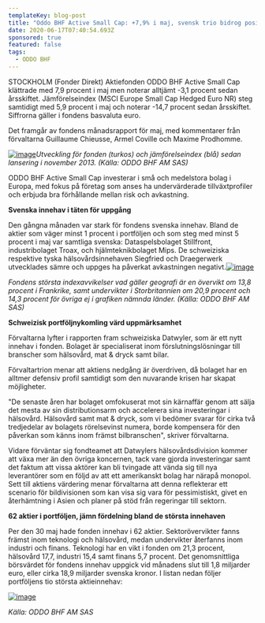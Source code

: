 ```yaml
---
templateKey: blog-post
title: "Oddo BHF Active Small Cap: +7,9% i maj, svensk trio bidrog positivt"
date: 2020-06-17T07:40:54.693Z
sponsored: true
featured: false
tags:
  - ODDO BHF
---
```

STOCKHOLM (Fonder Direkt) Aktiefonden ODDO BHF Active Small Cap klättrade med 7,9 procent i maj men noterar alltjämt -3,1 procent sedan årsskiftet. Jämförelseindex (MSCI Europe Small Cap Hedged Euro NR) steg samtidigt med 5,9 procent i maj och noterar -14,7 procent sedan årsskiftet. Siffrorna gäller i fondens basvaluta euro.

Det framgår av fondens månadsrapport för maj, med kommentarer från förvaltarna Guillaume Chieusse, Armel Coville och Maxime Prodhomme.

[![image](https://i.direkt.se/200617/585799901.png)](https://i.direkt.se/200617/585799901.png)*Utveckling för fonden (turkos) och jämförelseindex (blå) sedan lansering i november 2013. (Källa: ODDO BHF AM SAS)*

ODDO BHF Active Small Cap investerar i små och medelstora bolag i Europa, med fokus på företag som anses ha undervärderade tillväxtprofiler och erbjuda bra förhållande mellan risk och avkastning.

**Svenska innehav i täten för uppgång**

Den gångna månaden var stark för fondens svenska innehav. Bland de aktier som väger minst 1 procent i portföljen och som steg med minst 5 procent i maj var samtliga svenska: Dataspelsbolaget Stillfront, industribolaget Troax, och hjälmteknikbolaget Mips. De schweiziska respektive tyska hälsovårdsinnehaven Siegfried och Draegerwerk utvecklades sämre och uppges ha påverkat avkastningen negativt.[![image](https://i.direkt.se/200617/585799902.png)](https://i.direkt.se/200617/585799902.png)

*Fondens största indexavvikelser vad gäller geografi är en övervikt om 13,8 procent i Frankrike, samt undervikter i Storbritannien om 20,9 procent och 14,3 procent för övriga ej i grafiken nämnda länder. (Källa: ODDO BHF AM SAS)*

**Schweizisk portföljnykomling värd uppmärksamhet**

Förvaltarna lyfter i rapporten fram schweiziska Datwyler, som är ett nytt innehav i fonden. Bolaget är specialiserat inom förslutningslösningar till branscher som hälsovård, mat & dryck samt bilar.

Förvaltartrion menar att aktiens nedgång är överdriven, då bolaget har en alltmer defensiv profil samtidigt som den nuvarande krisen har skapat möjligheter.

"De senaste åren har bolaget omfokuserat mot sin kärnaffär genom att sälja det mesta av sin distributionsarm och accelerera sina investeringar i hälsovård. Hälsovård samt mat & dryck, som vi bedömer svarar för cirka två tredjedelar av bolagets rörelsevinst numera, borde kompensera för den påverkan som känns inom främst bilbranschen", skriver förvaltarna.

Vidare förväntar sig fondteamet att Datwylers hälsovårdsdivision kommer att växa mer än den övriga koncernen, tack vare gjorda investeringar samt det faktum att vissa aktörer kan bli tvingade att vända sig till nya leverantörer som en följd av att ett amerikanskt bolag har närapå monopol. Sett till aktiens värdering menar förvaltarna att denna reflekterar ett scenario för bildivisionen som kan visa sig vara för pessimistiskt, givet en återhämtning i Asien och planer på stöd från regeringar till sektorn.

**62 aktier i portföljen, jämn fördelning bland de största innehaven**

Per den 30 maj hade fonden innehav i 62 aktier. Sektorövervikter fanns främst inom teknologi och hälsovård, medan undervikter återfanns inom industri och finans. Teknologi har en vikt i fonden om 21,3 procent, hälsovård 17,7, industri 15,4 samt finans 5,7 procent. Det genomsnittliga börsvärdet för fondens innehav uppgick vid månadens slut till 1,8 miljarder euro, eller cirka 18,9 miljarder svenska kronor. I listan nedan följer portföljens tio största aktieinnehav:

[![image](https://i.direkt.se/200617/585799903.png)](https://i.direkt.se/200617/585799903.png)

*Källa: ODDO BHF AM SAS*